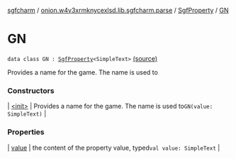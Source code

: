 [sgfcharm](../../../index.md) / [onion.w4v3xrmknycexlsd.lib.sgfcharm.parse](../../index.md) / [SgfProperty](../index.md) / [GN](./index.md)

# GN

`data class GN : `[`SgfProperty`](../index.md)`<SimpleText>` [(source)](https://github.com/w4v3/sgfcharm/tree/master/sgfcharm/src/main/java/onion/w4v3xrmknycexlsd/lib/sgfcharm/parse/SgfTree.kt#L202)

Provides a name for the game. The name is used to

### Constructors

| [&lt;init&gt;](-init-.md) | Provides a name for the game. The name is used to`GN(value: SimpleText)` |

### Properties

| [value](value.md) | the content of the property value, typed`val value: SimpleText` |

